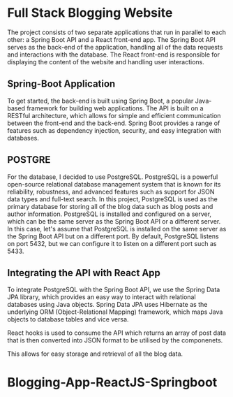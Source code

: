 # Full Stack Blogging Website

The project consists of two separate applications that run in parallel to each other: a Spring Boot API and a React front-end app. The Spring Boot API serves as the back-end of the application, handling all of the data requests and interactions with the database. The React front-end is responsible for displaying the content of the website and handling user interactions.

## Spring-Boot Application
To get started, the back-end is built using Spring Boot, a popular Java-based framework for building web applications. The API is built on a RESTful architecture, which allows for simple and efficient communication between the front-end and the back-end. Spring Boot provides a range of features such as dependency injection, security, and easy integration with databases.

## POSTGRE
For the database, I decided to use PostgreSQL. PostgreSQL is a powerful open-source relational database management system that is known for its reliability, robustness, and advanced features such as support for JSON data types and full-text search. In this project, PostgreSQL is used as the primary database for storing all of the blog data such as blog posts and author information. PostgreSQL is installed and configured on a server, which can be the same server as the Spring Boot API or a different server. In this case, let's assume that PostgreSQL is installed on the same server as the Spring Boot API but on a different port. By default, PostgreSQL listens on port 5432, but we can configure it to listen on a different port such as 5433.

## Integrating the API with React App
To integrate PostgreSQL with the Spring Boot API, we use the Spring Data JPA library, which provides an easy way to interact with relational databases using Java objects. Spring Data JPA uses Hibernate as the underlying ORM (Object-Relational Mapping) framework, which maps Java objects to database tables and vice versa.

React hooks is used to consume the API which returns an array of post data that is then converted into JSON format to be utilised by the componenets.


This allows for easy storage and retrieval of all the blog data.
# Blogging-App-ReactJS-Springboot
